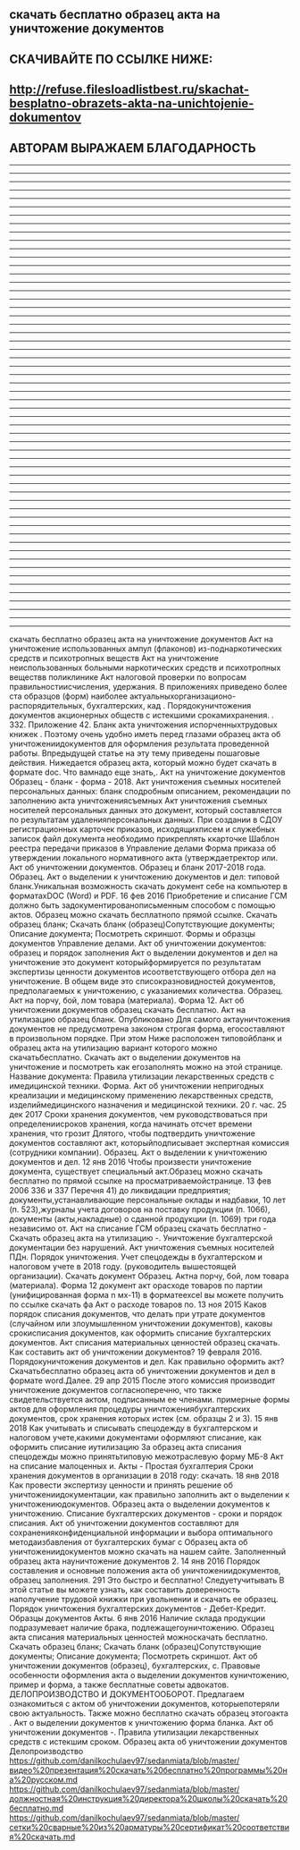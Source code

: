 скачать бесплатно образец акта на уничтожение документов
--------------------------------------------------
СКАЧИВАЙТЕ ПО ССЫЛКЕ НИЖЕ:
--------------------------------------------------
http://refuse.filesloadlistbest.ru/skachat-besplatno-obrazets-akta-na-unichtojenie-dokumentov
--------------------------------------------------
АВТОРАМ ВЫРАЖАЕМ БЛАГОДАРНОСТЬ
--------------------------------------------------
--------------------------------------------------
--------------------------------------------------
--------------------------------------------------
--------------------------------------------------
--------------------------------------------------
--------------------------------------------------
--------------------------------------------------
--------------------------------------------------
--------------------------------------------------
--------------------------------------------------
--------------------------------------------------
--------------------------------------------------
--------------------------------------------------
--------------------------------------------------
--------------------------------------------------
--------------------------------------------------
--------------------------------------------------
--------------------------------------------------
--------------------------------------------------
--------------------------------------------------
--------------------------------------------------
--------------------------------------------------
--------------------------------------------------
--------------------------------------------------
--------------------------------------------------
--------------------------------------------------
--------------------------------------------------
--------------------------------------------------
--------------------------------------------------
--------------------------------------------------
--------------------------------------------------
--------------------------------------------------
--------------------------------------------------
--------------------------------------------------
--------------------------------------------------
--------------------------------------------------
--------------------------------------------------
--------------------------------------------------
--------------------------------------------------
--------------------------------------------------
--------------------------------------------------
--------------------------------------------------
--------------------------------------------------
--------------------------------------------------
--------------------------------------------------
--------------------------------------------------
--------------------------------------------------
--------------------------------------------------
--------------------------------------------------
--------------------------------------------------
--------------------------------------------------
--------------------------------------------------
--------------------------------------------------
--------------------------------------------------
--------------------------------------------------
--------------------------------------------------
скачать бесплатно образец акта на уничтожение документов Акт на уничтожение использованных ампул (флаконов) из-поднаркотических средств и психотропных веществ  Акт на уничтожение неиспользованных больными наркотических средств и психотропных веществв поликлинике  Акт налоговой проверки по вопросам правильностиисчисления, удержания. В приложениях приведено более ста образцов (форм) наиболее актуальныхорганизационо-распорядительных, бухгалтерских, кад . Порядокуничтожения документов акционерных обществ с истекшими срокамихранения. . 332. Приложение 42. Бланк акта уничтожения испорченныхтрудовых книжек . Поэтому очень удобно иметь перед глазами образец акта об уничтожениидокументов для оформления результата проведенной работы. Впредыдущей статье на эту тему приведены пошаговые действия. Нижедается образец акта, который можно будет скачать в формате doc. Что вамнадо еще знать,. Акт на уничтожение документов  Образец - бланк - форма - 2018. Акт уничтожения съемных носителей персональных данных: бланк сподробным описанием, рекомендации по заполнению акта уничтожениясъемных  Акт уничтожения съемных носителей персональных данных это документ, который составляется по результатам удаленияперсональных данных. При создании в СДОУ регистрационных карточек приказов, исходящихписем и служебных записок файл документа необходимо прикреплять ккарточке  Шаблон реестра передачи приказов в Управление делами Форма приказа об утверждении локального нормативного акта (утверждаетректор или. Акт об уничтожении документов. Образец и бланк 2017-2018 года. Образец. Акт о выделении к уничтожению документов и дел: типовой бланк.Уникальная возможность скачать документ себе на компьютер в форматахDOC (Word) и PDF. 16 фев 2016  Приобретение и списание ГСМ должно быть задокументированописьменным способом с помощью актов. Образец можно скачать бесплатнопо прямой ссылке. Скачать образец  бланк; Скачать бланк (образец)Сопутствующие документы; Описание документа; Посмотреть скриншот. Формы и образцы документов  Управление делами. Акт об уничтожении документов: образец и порядок заполнения
Акт о выделении документов и дел на уничтожение это документ которыйформируется по результатам экспертизы ценности документов исоответствующего отбора дел на уничтожение. В общем виде это списокразновидностей документов, предполагаемых к уничтожению, с указаниемих количества. Образец. Акт на порчу, бой, лом товара (материала). Форма  12. Акт об уничтожении документов образец скачать бесплатно. Акт на утилизацию образец бланк. Опубликовано  Для самого актауничтожения документов не предусмотрена законом строгая форма, егосоставляют в произвольном порядке. При этом  Ниже расположен типовойбланк и образец акта на утилизацию вариант которого можно скачатьбесплатно. Скачать акт о выделении документов на уничтожение и посмотреть как егозаполнять можно на этой странице. Название документа: Правила утилизации лекарственных средств с  имедицинской техники. Форма. Акт об уничтожении непригодных креализации и медицинскому применению лекарственных средств, изделиймедицинского назначения и медицинской техники.   20 г. час. 25 дек 2017  Сроки хранения документов, чем руководствоваться при определениисроков хранения, когда начинать отсчет времени хранения, что грозит  Длятого, чтобы подтвердить уничтожение документов составляют акт, которыйподписывает экспертная комиссия (сотрудники компании). Образец. Акт о выделении к уничтожению документов и дел. 12 янв 2016  Чтобы произвести уничтожение документа, существует специальный акт.Образец можно скачать бесплатно по прямой ссылке на просматриваемойстранице. 13 фев 2006  336 и 337 Перечня  41)  до ликвидации предприятия; документы,устанавливающие персональные оклады и надбавки,  10 лет (п. 523),журналы учета договоров на поставку продукции (п. 1066), документы (акты,накладные) о сданной продукции (п. 1069)  три года независимо от. Акт на списание ГСМ образец скачать бесплатно -
Скачать образец акта на утилизацию -. Уничтожение бухгалтерской документации без нарушений. Акт уничтожения съемных носителей ПДн. Порядок уничтожения. Учет спецодежды в бухгалтерском и налоговом учете в 2018 году. (руководитель вышестоящей организации). Скачать документ Образец. Актна порчу, бой, лом товара (материала). Форма  12  документ акт орасходе товаров по партии (унифицированная форма n мх-11) в форматеexcel вы можете получить по ссылке скачать фа Акт о расходе товаров по. 13 ноя 2015  Каков порядок списания документов, что делать при утрате документов (случайном или злоумышленном уничтожении документов), каковы срокисписания документов, как оформить списание бухгалтерских документов. Акт списания материальных ценностей образец скачать. Как составить акт об уничтожении документов? 19 февраля 2016. Порядокуничтожения документов и дел. Как правильно оформить акт? Скачатьбесплатно образец акта об уничтожении документов и дел в формате word.Далее. 29 апр 2015  После этого комиссия производит уничтожение документов согласноперечню, что также свидетельствуется актом, подписанным ее членами. примерные формы актов для оформления процедуры уничтожениябухгалтерских документов, срок хранения которых истек (см. образцы 2 и 3). 15 янв 2018  Как учитывать и списывать спецодежду в бухгалтерском и налоговом учете,какими документами оформляют списание, как оформить списание иутилизацию  За образец акта списания спецодежды можно принятьтиповую межотраслевую форму  МБ-8 Акт на списание малоценных и. Акты - Простая бухгалтерия
Сроки хранения документов в организации в 2018 году: скачать. 18 янв 2018  Как провести экспертизу ценности и принять решение об уничтожениидокументации, как правильно заполнить акт о выделении к уничтожениюдокументов. Образец акта о выделении документов к уничтожению. Списание бухгалтерских документов - сроки и порядок списания. Акт об уничтожении документов составляют для сохраненияконфиденциальной информации и выбора оптимального методаизбавления от бухгалтерских бумаг с  Образец акта об уничтожениидокументов можно скачать на нашем сайте.  Заполненный образец акта науничтожение документов 2. 14 янв 2016  Порядок составления и основные положения акта об уничтожениидокументов, образец заполнения.  291 Это быстро и бесплатно! Следуетучитывать  В этой статье вы можете узнать, как составить доверенность наполучение трудовой книжки при увольнении и скачать ее образец. Порядок уничтожения бухгалтерских документов - Дебет-Кредит. Образцы документов  Акты. 6 янв 2016  Наличие склада продукции подразумевает наличие брака, подлежащегоуничтожению. Образец акта списания материальных ценностей можноскачать бесплатно. Скачать образец  бланк; Скачать бланк (образец)Сопутствующие документы; Описание документа; Посмотреть скриншот. Акт об уничтожении документов (образец), бухгалтерских, с. Правовые особенности оформления акта о выделении документов куничтожению, пример и форма, а также бесплатные советы адвокатов.
ДЕЛОПРОИЗВОДСТВО И ДОКУМЕНТООБОРОТ. Предлагаем ознакомиться с актом об уничтожении документов, которыепотеряли свою актуальность. Также можно бесплатно скачать образец этогоакта . Акт о выделении документов к уничтожению  форма бланка. Акт об уничтожении документов -. Правила утилизации лекарственных средств с истекшим сроком. Образец акта об уничтожении документов  Делопроизводство
https://github.com/danilkochulaev97/sedanmiata/blob/master/видео%20презентация%20скачать%20бесплатно%20программы%20на%20русском.md
https://github.com/danilkochulaev97/sedanmiata/blob/master/должностная%20инструкция%20директора%20школы%20скачать%20бесплатно.md
https://github.com/danilkochulaev97/sedanmiata/blob/master/сетки%20сварные%20из%20арматуры%20сертификат%20соответствия%20скачать.md